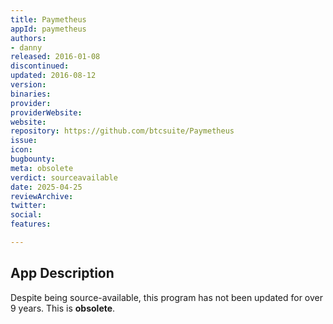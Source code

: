 ```yaml
---
title: Paymetheus
appId: paymetheus
authors:
- danny
released: 2016-01-08
discontinued: 
updated: 2016-08-12
version: 
binaries: 
provider: 
providerWebsite: 
website: 
repository: https://github.com/btcsuite/Paymetheus
issue: 
icon: 
bugbounty: 
meta: obsolete
verdict: sourceavailable
date: 2025-04-25
reviewArchive: 
twitter: 
social: 
features: 

---
```


## App Description

Despite being source-available, this program has not been updated for over 9 years. This is **obsolete**.